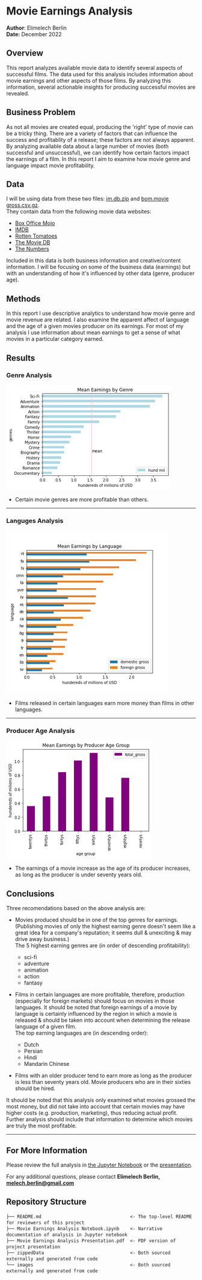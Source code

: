 # Movie Earnings Analysis

**Author**: Elimelech Berlin  
**Date:** December 2022

## Overview

This report analyzes available movie data to identify several aspects of successful films. The data used for this analysis includes information about movie earnings and other aspects of those films. By analyzing this information, several actionable insights for producing successful movies are revealed.


## Business Problem

As not all movies are created equal, producing the 'right' type of movie can be a tricky thing. There are a variety of factors that can influence the success and profitablity of a release; these factors are not always apparent. By analyzing available data about a large number of movies (both successful and unsuccessful), we can identify how certain factors impact the earnings of a film. In this report I aim to examine how movie genre and language impact movie profitability.


## Data

I will be using data from these two files: [im.db.zip](./zippedData/im.db.zip) and [bom.movie gross.csv.gz](./zippedData/bom.movie_gross.csv.gz).  
They contain data from the following movie data websites: 
* [Box Office Mojo](https://www.boxofficemojo.com/ 'https://www.boxofficemojo.com/')
* [IMDB](https://www.imdb.com/ 'https://www.imdb.com/')
* [Rotten Tomatoes](https://www.rottentomatoes.com/ 'https://www.rottentomatoes.com/')
* [The Movie DB](https://www.themoviedb.org/ 'https://www.themoviedb.org/')
* [The Numbers](https://www.the-numbers.com/ 'https://www.the-numbers.com/')

Included in this data is both business information and creative/content information. I will be focusing on some of the business data (earnings) but with an understanding of how it's influenced by other data (genre, producer age).



## Methods

In this report I use descriptive analytics to understand how movie genre and movie revenue are related. I also examine the apparent affect of language and the age of a given movies producer on its earnings. For most of my analysis I use information about mean earnings to get a sense of what movies in a particular category earned.


## Results
### Genre Analysis
![genre](images/earnings_by_genre_barh.png)
* Certain movie genres are more profitable than others.

***
### Languges Analysis
![languages](images/mean_earnings_by_lang_foreign_barh.png)  
* Films released in certain languages earn more money than films in other languages.


***
### Producer Age Analysis
![producer](images/mean_earnings_age_group_bar.png)
* The earnings of a movie increase as the age of its producer increases, as long as the producer is under seventy years old. 


## Conclusions

Three recomendations based on the above analysis are:
* Movies produced should be in one of the top genres for earnings. (Publishing movies of only the highest earning genre doesn't seem like a great idea for a company's reputation; it seems dull & unexciting & may drive away business.)  
The 5 highest earning genres are (in order of descending profitability):
    * sci-fi
   * adventure
    * animation
    * action
    * fantasy  

  
* Films in certain languages are more profitable, therefore, production (especially for foreign markets) should focus on movies in those languages. It should be noted that foreign earnings of a movie by language is certainly influenced by the region in which a movie is released & should be taken into account when determining the release language of a given film.  
The top earning languages are (in descending order):
    * Dutch
    * Persian
    * Hindi
    * Mandarin Chinese
    
    
* Films with an older producer tend to earn more as long as the producer is less than seventy years old. Movie producers who are in their sixties should be hired.
    
It should be noted that this analysis only examined what movies grossed the most money, but did not take into account that certain movies may have higher costs (e.g. production, marketing), thus reducing actual profit. Further analysis should include that information to determine which movies are truly the most profitable.
*** 

## For More Information

Please review the full analysis in [the Jupyter Notebook](Movie%20Earnings%20Analysis%20Notebook.ipynb) or the [presentation](Movie%20Earnings%20Analysis%20Presentation.pdf).

For any additional questions, please contact **Elimelech Berlin, melech.berlin@gmail.com**

## Repository Structure


```
├── README.md                                 <- The top-level README for reviewers of this project
├── Movie Earnings Analysis Notebook.ipynb    <- Narrative documentation of analysis in Jupyter notebook
├── Movie Earnings Analysis Presentation.pdf  <- PDF version of project presentation
├── zippedData                                <- Both sourced externally and generated from code
└── images                                    <- Both sourced externally and generated from code
```
